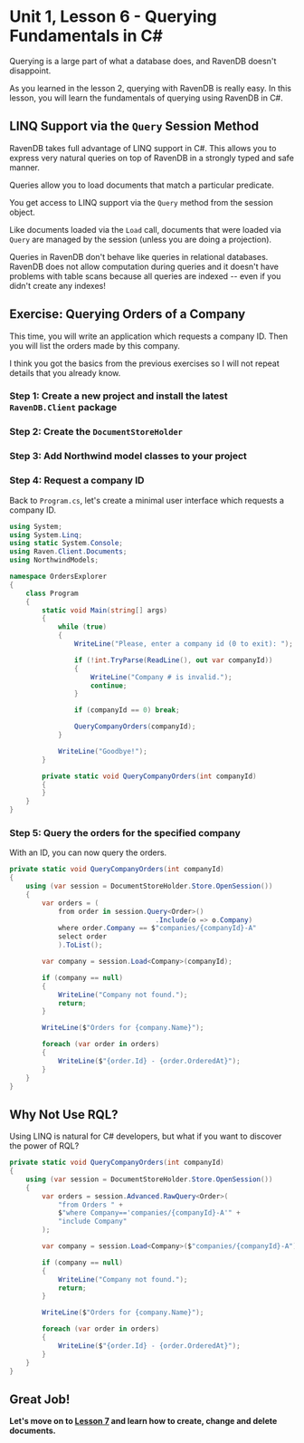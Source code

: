 # Unit 1, Lesson 6 - Querying Fundamentals in C# 

Querying is a large part of what a database does, and RavenDB doesn't disappoint.

As you learned in the lesson 2, querying with RavenDB is really easy. In this lesson, you will learn the fundamentals of querying using RavenDB in C#.

## LINQ Support via the `Query` Session Method

RavenDB takes full advantage of LINQ support in C#. This allows you to
express very natural queries on top of RavenDB in a strongly typed and safe
manner.

Queries allow you to load documents that match a particular predicate.

You get access to LINQ support via the `Query` method from the session object.

Like documents loaded via the `Load` call, documents that were loaded via
`Query` are managed by the session (unless you are doing a projection).

Queries in RavenDB don't behave like queries in relational databases. RavenDB
does not allow computation during queries and it doesn't have problems with
table scans because all queries are indexed -- even if you didn't create any indexes!

## Exercise: Querying Orders of a Company

This time, you will write an application which requests a company ID. Then
you will list the orders made by this company.

I think you got the basics from the previous exercises so I will not repeat details that you already know.

### Step 1: Create a new project and install the latest `RavenDB.Client` package

### Step 2: Create the `DocumentStoreHolder`

### Step 3: Add Northwind model classes to your project

### Step 4: Request a company ID

Back to `Program.cs`, let's create a minimal user interface which requests a
company ID.

````csharp
using System;
using System.Linq;
using static System.Console;
using Raven.Client.Documents;
using NorthwindModels;

namespace OrdersExplorer
{
    class Program
    {
        static void Main(string[] args)
        {
            while (true)
            {
                WriteLine("Please, enter a company id (0 to exit): ");

                if (!int.TryParse(ReadLine(), out var companyId))
                {
                    WriteLine("Company # is invalid.");
                    continue;
                }

                if (companyId == 0) break;

                QueryCompanyOrders(companyId);
            }

            WriteLine("Goodbye!");
        }

        private static void QueryCompanyOrders(int companyId)
        {
        }
    }
}
````

### Step 5: Query the orders for the specified company

With an ID, you can now query the orders.

````csharp
private static void QueryCompanyOrders(int companyId)
{
    using (var session = DocumentStoreHolder.Store.OpenSession())
    {
        var orders = (
            from order in session.Query<Order>()
                                    .Include(o => o.Company)
            where order.Company == $"companies/{companyId}-A"
            select order
            ).ToList();

        var company = session.Load<Company>(companyId);

        if (company == null)
        {
            WriteLine("Company not found.");
            return;
        }

        WriteLine($"Orders for {company.Name}");

        foreach (var order in orders)
        {
            WriteLine($"{order.Id} - {order.OrderedAt}");
        }
    }
}
````

## Why Not Use RQL?

Using LINQ is natural for C# developers, but what if you want to discover the power of RQL? 

```csharp
private static void QueryCompanyOrders(int companyId)
{
    using (var session = DocumentStoreHolder.Store.OpenSession())
    {
        var orders = session.Advanced.RawQuery<Order>(
            "from Orders " +
            $"where Company=='companies/{companyId}-A'" +
            "include Company"
        );

        var company = session.Load<Company>($"companies/{companyId}-A");

        if (company == null)
        {
            WriteLine("Company not found.");
            return;
        }

        WriteLine($"Orders for {company.Name}");

        foreach (var order in orders)
        {
            WriteLine($"{order.Id} - {order.OrderedAt}");
        }
    }
}
``` 

## Great Job! 

**Let's move on to [Lesson 7](../lesson7/README.md) and learn how to create, change and delete documents.**
